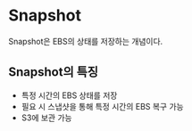 # Snapshot

Snapshot은 EBS의 상태를 저장하는 개념이다.

## Snapshot의 특징

- 특정 시간의 EBS 상태를 저장
- 필요 시 스냅샷을 통해 특정 시간의 EBS 복구 가능
- S3에 보관 가능
